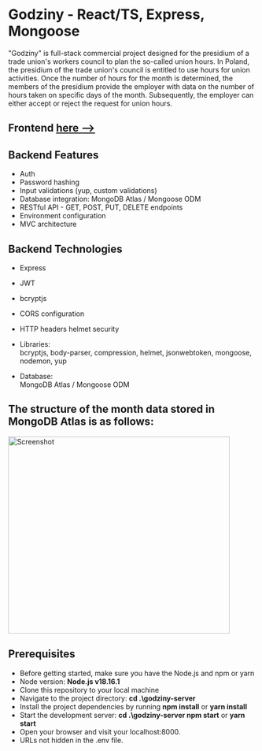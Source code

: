 # Godziny - React/TS, Express, Mongoose

"Godziny" is full-stack commercial project designed for the presidium of a trade union's workers council to plan the so-called union hours. In Poland, the presidium of the trade union's council is entitled to use hours for union activities. Once the number of hours for the month is determined, the members of the presidium provide the employer with data on the number of hours taken on specific days of the month. Subsequently, the employer can either accept or reject the request for union hours.
## Frontend <a href = "https://github.com/Krzysztofe/godziny-server"> here --></a>

## Backend Features 
* Auth
* Password hashing
* Input validations (yup, custom validations)
* Database integration: MongoDB Atlas / Mongoose ODM
* RESTful API - GET, POST, PUT, DELETE endpoints
* Environment configuration
* MVC architecture

## Backend Technologies

* Express
* JWT
* bcryptjs
* CORS configuration
* HTTP headers helmet security
  
* Libraries: <br/>
bcryptjs, body-parser, compression, helmet, jsonwebtoken, mongoose, nodemon, yup

* Database: <br/>
 MongoDB Atlas / Mongoose ODM


##  The structure of the month data stored in MongoDB Atlas is as follows:

 <div>
<img src="https://github.com/user-attachments/assets/5846c847-6fd8-4253-a0ab-a8d9508b5614" width=450" height="400" alt="Screenshot">
</div>


## Prerequisites
* Before getting started, make sure you have the Node.js and npm or yarn
* Node version: **Node.js v18.16.1**
* Clone this repository to your local machine
* Navigate to the project directory: **cd .\godziny-server**
* Install the project dependencies by running **npm install** or **yarn install**
* Start the development server: **cd .\godziny-server npm start** or **yarn start**
* Open your browser and visit your localhost:8000.
* URLs not hidden in the .env file.

